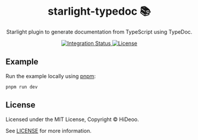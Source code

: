 <div align="center">
  <h1>starlight-typedoc 📚</h1>
  <p>Starlight plugin to generate documentation from TypeScript using TypeDoc.</p>
</div>

<div align="center">
  <a href="https://github.com/HiDeoo/starlight-typedoc/actions/workflows/integration.yml">
    <img alt="Integration Status" src="https://github.com/HiDeoo/starlight-typedoc/actions/workflows/integration.yml/badge.svg" />
  </a>
  <a href="https://github.com/HiDeoo/starlight-typedoc/blob/main/LICENSE">
    <img alt="License" src="https://badgen.net/github/license/HiDeoo/starlight-typedoc" />
  </a>
  <br />
</div>

## Example

Run the example locally using [pnpm](https://pnpm.io):

```shell
pnpm run dev
```

## License

Licensed under the MIT License, Copyright © HiDeoo.

See [LICENSE](https://github.com/HiDeoo/starlight-typedoc/blob/main/LICENSE) for more information.
